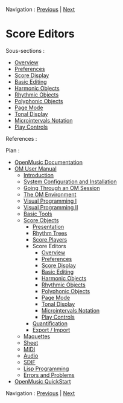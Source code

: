 Navigation : [Previous](ScorePlayer "page précédente\(Score
Players\)") | [Next](Editor-Overview "page
suivante\(Overview\)")

# Score Editors

Sous-sections :

  * [Overview](Editor-Overview)
  * [Preferences](Editors-Prefs)
  * [Score Display](Editor-Display)
  * [Basic Editing](Editor-Basics)
  * [Harmonic Objects](Harmonic-Obj-Editor)
  * [Rhythmic Objects](Editor-Rhythm)
  * [Polyphonic Objects](Poly-Multi-Editor)
  * [Page Mode](Editor-PageMode)
  * [Tonal Display](Editor-Tonality)
  * [Microintervals Notation](Editor-Microintervals)
  * [Play Controls](Editor-Play)

References :

Plan :

  * [OpenMusic Documentation](OM-Documentation)
  * [OM User Manual](OM-User-Manual)
    * [Introduction](00-Sommaire)
    * [System Configuration and Installation](Installation)
    * [Going Through an OM Session](Goingthrough)
    * [The OM Environment](Environment)
    * [Visual Programming I](BasicVisualProgramming)
    * [Visual Programming II](AdvancedVisualProgramming)
    * [Basic Tools](BasicObjects)
    * [Score Objects](ScoreObjects)
      * [Presentation](Score-Objects-Intro)
      * [Rhythm Trees](RT)
      * [Score Players](ScorePlayer)
      * Score Editors
        * [Overview](Editor-Overview)
        * [Preferences](Editors-Prefs)
        * [Score Display](Editor-Display)
        * [Basic Editing](Editor-Basics)
        * [Harmonic Objects](Harmonic-Obj-Editor)
        * [Rhythmic Objects](Editor-Rhythm)
        * [Polyphonic Objects](Poly-Multi-Editor)
        * [Page Mode](Editor-PageMode)
        * [Tonal Display](Editor-Tonality)
        * [Microintervals Notation](Editor-Microintervals)
        * [Play Controls](Editor-Play)
      * [Quantification](Quantification)
      * [Export / Import](ImportExport)
    * [Maquettes](Maquettes)
    * [Sheet](Sheet)
    * [MIDI](MIDI)
    * [Audio](Audio)
    * [SDIF](SDIF)
    * [Lisp Programming](Lisp)
    * [Errors and Problems](errors)
  * [OpenMusic QuickStart](QuickStart-Chapters)

Navigation : [Previous](ScorePlayer "page précédente\(Score
Players\)") | [Next](Editor-Overview "page
suivante\(Overview\)")

